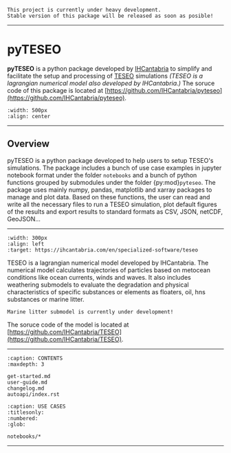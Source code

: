 
```{error}
This project is currently under heavy development. 
Stable version of this package will be released as soon as posible!

```
---

# pyTESEO

**pyTESEO** is a python package developed by [IHCantabria](https://ihcantabria.com/en/) to simplify and facilitate the setup and processing of [TESEO](https://ihcantabria.com/en/specialized-software/teseo/) simulations *(TESEO is a lagrangian numerical model also developed by IHCantabria.)* The soruce code of this package is located at [https://github.com/IHCantabria/pyteseo](https://github.com/IHCantabria/pyteseo).

```{image} _static/pyTESEO_logo.png
:width: 500px
:align: center
```

---

## Overview
pyTESEO is a python package developed to help users to setup TESEO's simulations. The package includes a bunch of use case examples in jupyter notebook format under the folder `notebooks` and a bunch of python functions grouped by submodules under the folder {py:mod}`pyteseo`. The package uses mainly numpy, pandas, matplotlib and xarray packages to manage and plot data. Based on these functions, the user can read and write all the necessary files to run a TESEO simulation, plot default figures of the results and export results to standard formats as CSV, JSON, netCDF, GeoJSON...

---
```{image} _static/TESEO_logo.png
:width: 300px
:align: left
:target: https://ihcantabria.com/en/specialized-software/teseo
```
TESEO is a lagrangian numerical model developed by IHCantabria. The numerical model calculates trajectories of particles based on metocean conditions like ocean currents, winds and waves. It also includes weathering submodels to evaluate the degradation and physical characteristics of specific substances or elements as floaters, oil, hns substances or marine litter. 
```{important}
Marine litter submodel is currently under development!

```
The soruce code of the model is located at [https://github.com/IHCantabria/TESEO](https://github.com/IHCantabria/TESEO).

---

```{toctree}
:caption: CONTENTS
:maxdepth: 3

get-started.md
user-guide.md
changelog.md
autoapi/index.rst
```

```{toctree}
:caption: USE CASES
:titlesonly:
:numbered:
:glob: 

notebooks/*
```
---

<!-- [*TEST COVERAGE REPORT*](http://localhost:8001/) -->
